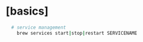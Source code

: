 # [basics]
  ```sh
    # service management
      brew services start|stop|restart SERVICENAME
      
  ```
